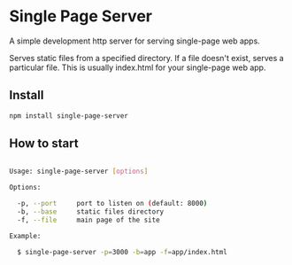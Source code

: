 # Single Page Server

A simple development http server for serving single-page web apps.

Serves static files from a specified directory. If a file doesn't exist, serves a particular file. This is usually index.html for your single-page web app.

## Install

```bash
npm install single-page-server
```

## How to start

```bash

Usage: single-page-server [options]

Options:

  -p, --port     port to listen on (default: 8000)
  -b, --base     static files directory
  -f, --file     main page of the site

Example:

  $ single-page-server -p=3000 -b=app -f=app/index.html
```
